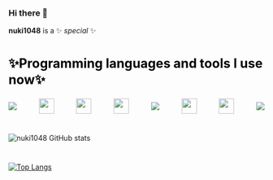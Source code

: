### Hi there 👋

**nuki1048** is a ✨ _special_ ✨

#

<h2 style='color: #000; font-weight: 700; font-size: 25px; line-height: 32px;'>✨Programming languages and tools I use now✨</h2>

<div style='display: flex; align-items: center; justify-content: space-between;'>

<img src="https://cdn.jsdelivr.net/gh/devicons/devicon/icons/vscode/vscode-original.svg" />
<img width='30px' src="https://cdn.jsdelivr.net/gh/devicons/devicon/icons/cplusplus/cplusplus-original.svg" />      
<img width='30px' src="https://cdn.jsdelivr.net/gh/devicons/devicon/icons/html5/html5-original.svg" />
<img width='30px' src="https://cdn.jsdelivr.net/gh/devicons/devicon/icons/css3/css3-original.svg" />
<img src="https://cdn.jsdelivr.net/gh/devicons/devicon/icons/sass/sass-original.svg" />          
<img width='30px' src="https://cdn.jsdelivr.net/gh/devicons/devicon/icons/javascript/javascript-original.svg" />
<img width='30px' src="https://cdn.jsdelivr.net/gh/devicons/devicon/icons/react/react-original.svg" />
<img src="https://cdn.jsdelivr.net/gh/devicons/devicon/icons/firebase/firebase-plain.svg" />
</div>

#

![nuki1048 GitHub stats](https://github-readme-stats.vercel.app/api?username=nuki1048&show_icons=true&theme=dark)

#

[![Top Langs](https://github-readme-stats.vercel.app/api/top-langs/?username=nuki1048&hide_progress=true)](https://github.com/anuraghazra/github-readme-stats)
